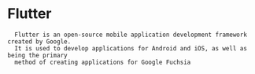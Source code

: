 # Flutter

      Flutter is an open-source mobile application development framework created by Google.
      It is used to develop applications for Android and iOS, as well as being the primary 
      method of creating applications for Google Fuchsia
